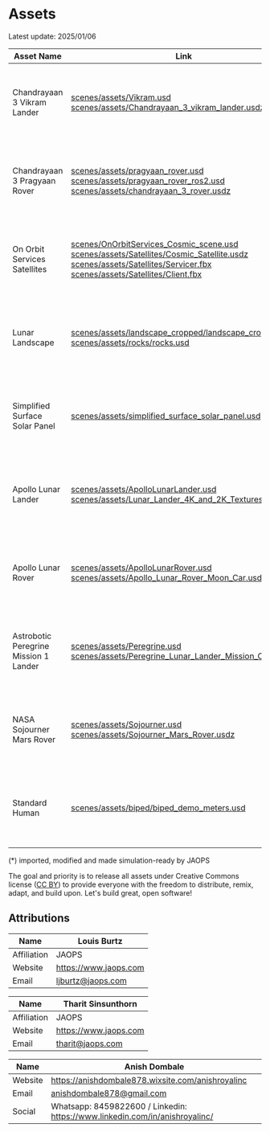 # Assets
Latest update: 2025/01/06


|Asset Name | Link | Licence | Author | Reference | Preview |
|-----------|------|---------|--------|-----------|---------|
|Chandrayaan 3 Vikram Lander | [scenes/assets/Vikram.usd](scenes/assets/Vikram.usd) <br> [scenes/assets/Chandrayaan_3_vikram_lander.usdz](scenes/assets/Chandrayaan_3_vikram_lander.usdz) | CC BY | Anish Dombale (*) | Initial source available on [Sketchfab](https://sketchfab.com/3d-models/chandrayaan-3-vikram-lander-96dbe26896d541c297e53120a3f6eb16) | <img src="./images/asset_VikramLander.png" height="150"> |
|Chandrayaan 3 Pragyaan Rover | [scenes/assets/pragyaan_rover.usd](scenes/assets/pragyaan_rover.usd) <br> [scenes/assets/pragyaan_rover_ros2.usd](scenes/assets/pragyaan_rover_ros2.usd) [scenes/assets/chandrayaan_3_rover.usdz](./scenes/assets/chandrayaan_3_rover.usdz) | CC BY | Anish Dombale (*) | Initial source available on [Sketchfab](https://sketchfab.com/3d-models/chandrayaan-3-rover-17846d086cee43ca938b327663bfa82f) | <img src="./images/assets_PragyaanRover.png" height="150">|
|On Orbit Services Satellites | [scenes/OnOrbitServices_Cosmic_scene.usd](scenes/OnOrbitServices_Cosmic_scene.usd) <br> [scenes/assets/Satellites/Cosmic_Satellite.usdz](scenes/assets/Satellites/Cosmic_Satellite.usdz) <br> [scenes/assets/Satellites/Servicer.fbx](scenes/assets/Satellites/Servicer.fbx) <br> [scenes/assets/Satellites/Client.fbx](scenes/assets/Satellites/Client.fbx) | CC BY | Anish Dombale (*) | Based on publicly available images of the upcoming [Astroscale COSMIC mission](https://astroscale.com/missions/cosmic/). Made for [demo_satellite_manipulation](src/demo_satellite_manipulation). <br> Original model available on [Sketchfab](https://sketchfab.com/3d-models/cosmic-satellite-9225fbda9141487397b8fbf2043d5e38) | <img src="./images/asset_OnOrbitServicesSatellites.png" height="150">|
|Lunar Landscape | [scenes/assets/landscape_cropped/landscape_cropped.usd](scenes/assets/landscape_cropped/landscape_cropped.usd) <br> [scenes/assets/rocks/rocks.usd](scenes/assets/rocks/rocks.usd) | CC BY | Louis Burtz (JAOPS) | Initial source from [VERTEX Interactive](https://www.fab.com/listings/2378160c-3be6-4a0d-817e-df027d035e49) for UE5, then cropped, modified and exported into Omniverse | <img src="./images/asset_LunarLandscape.png" height="150">|
|Simplified Surface Solar Panel | [scenes/assets/simplified_surface_solar_panel.usd](scenes/assets/simplified_surface_solar_panel.usd) | CC BY | Louis Burtz (JAOPS) | Made for [demo_power_thermal](./src/demo_power_thermal/README.md)| <img src="./images/asset_simplifiedLunarSurface.png" height="150">|
|Apollo Lunar Lander | [scenes/assets/ApolloLunarLander.usd](./scenes/assets/ApolloLunarLander.usd) <br> [scenes/assets/Lunar_Lander_4K_and_2K_Textures.usdz](scenes/assets/Lunar_Lander_4K_and_2K_Textures.usdz) | [Sketchfab Standard](https://sketchfab.com/licenses) | [Desertsage](https://sketchfab.com/Desertsage) (*)| Initial source available on [Sketchfab](https://sketchfab.com/3d-models/lunar-lander-4k-and-2k-textures-2f0b39314afc4da48bcaab1d8cc14c26) | <img src="./images/asset_ApolloLander.png" height="150">|
|Apollo Lunar Rover  | [scenes/assets/ApolloLunarRover.usd](./scenes/assets/ApolloLunarRover.usd) [scenes/assets/Apollo_Lunar_Rover_Moon_Car.usdz](./scenes/assets/Apollo_Lunar_Rover_Moon_Car.usdz) | [Sketchfab Editorial](https://sketchfab.com/licenses) | [SQUIR3D](https://sketchfab.com/SQUIR3D) (*) | Initial source available on [Sketchfab](https://sketchfab.com/3d-models/apollo-lunar-rover-moon-car-bef2062726c8448f8ebe935c690f633a) | <img src="./images/asset_ApolloRover.png " height="150">|
|Astrobotic Peregrine Mission 1 Lander| [scenes/assets/Peregrine.usd](scenes/assets/Peregrine.usd) <br> [scenes/assets/Peregrine_Lunar_Lander_Mission_One.usdz](scenes/assets/Peregrine_Lunar_Lander_Mission_One.usdz) | [Sketchfab Standard](https://sketchfab.com/licenses) | [msanjurj](https://sketchfab.com/msanjurj) (*) | Initial source available on [Sketchfab](https://sketchfab.com/3d-models/peregrine-lunar-lander-mission-one-ba9e688d99a54b2abee0ea12583d9492) | <img src="./images/asset_PeregrineLander.png" height="150">|
|NASA Sojourner Mars Rover | [scenes/assets/Sojourner.usd](scenes/assets/Sojourner.usd) <br> [scenes/assets/Sojourner_Mars_Rover.usdz](scenes/assets/Sojourner_Mars_Rover.usdz) | [Sketchfab Standard](https://sketchfab.com/licenses) | [Jan Walter Sluka](https://sketchfab.com/janwaltersluka) (*) | Initial source available on [Sketchfab](https://sketchfab.com/3d-models/sojourner-mars-rover-7f135874ddd34f8f98904b53a2c178e1)| <img src="./images/asset_SojournerRover.png" height="150">|
|Standard Human | [scenes/assets/biped/biped_demo_meters.usd](scenes/assets/biped/biped_demo_meters.usd) | [NVIDIA Omniverse License Agreement](https://docs.omniverse.nvidia.com/simready/latest/common/NVIDIA_Omniverse_License_Agreement.html) | NVIDIA | Standard SimReady asset on [Omniverse Nucleus](omniverse://localhost/NVIDIA/Assets/Isaac/4.2/Isaac/People/Characters/Biped_Setup.usd) | <img src="./images/asset_standardHuman.png" height="150">|


(*) imported, modified and made simulation-ready by JAOPS

The goal and priority is to release all assets under Creative Commons license ([CC BY](https://creativecommons.org/licenses/by/4.0/)) to provide everyone with the freedom to distribute, remix, adapt, and build upon.
Let's build great, open software!

## Attributions

|Name | Louis Burtz |
|----|----|
|Affiliation | JAOPS |
|Website | https://www.jaops.com |
|Email | ljburtz@jaops.com|

|Name | Tharit Sinsunthorn|
|----|----|
|Affiliation | JAOPS |
|Website | https://www.jaops.com |
|Email | tharit@jaops.com|

|Name | Anish Dombale |
|----|----|
|Website | https://anishdombale878.wixsite.com/anishroyalinc|
|Email | anishdombale878@gmail.com|
|Social | Whatsapp: 8459822600  / Linkedin: https://www.linkedin.com/in/anishroyalinc/ |
